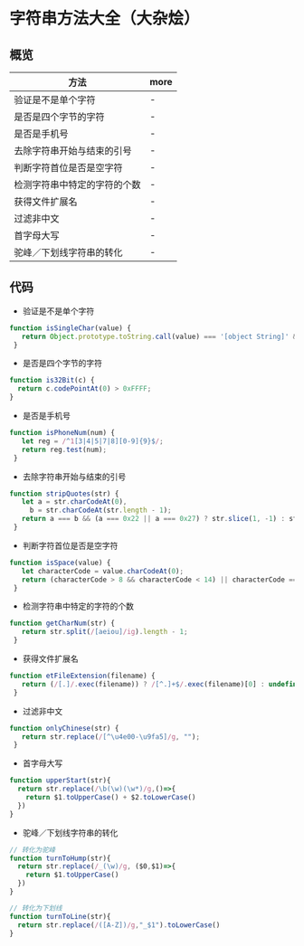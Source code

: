 # 字符串方法大全（大杂烩）

## 概览

方法             | more
-------------- | ----
验证是不是单个字符      | -
是否是四个字节的字符     | -
是否是手机号         | -
去除字符串开始与结束的引号  | -
判断字符首位是否是空字符   | -
检测字符串中特定的字符的个数 | -
获得文件扩展名        | -
过滤非中文          | -
首字母大写          | -
驼峰／下划线字符串的转化   | -

## 代码

- 验证是不是单个字符

```javascript
function isSingleChar(value) {
   return Object.prototype.toString.call(value) === '[object String]' && value.length === 1;
 }
```

- 是否是四个字节的字符

```javascript
function is32Bit(c) {
  return c.codePointAt(0) > 0xFFFF;
}
```

- 是否是手机号

```javascript
function isPhoneNum(num) {
   let reg = /^1[3|4|5|7|8][0-9]{9}$/;
   return reg.test(num);
 }
```

- 去除字符串开始与结束的引号

```javascript
function stripQuotes(str) {
   let a = str.charCodeAt(0),
     b = str.charCodeAt(str.length - 1);
   return a === b && (a === 0x22 || a === 0x27) ? str.slice(1, -1) : str;
 }
```

- 判断字符首位是否是空字符

```javascript
function isSpace(value) {
   let characterCode = value.charCodeAt(0);
   return (characterCode > 8 && characterCode < 14) || characterCode === 32;
 }
```

- 检测字符串中特定的字符的个数

```javascript
function getCharNum(str) {
   return str.split(/[aeiou]/ig).length - 1;
 }
```

- 获得文件扩展名

```javascript
function etFileExtension(filename) {
   return (/[.]/.exec(filename)) ? /[^.]+$/.exec(filename)[0] : undefined;
 }
```

- 过滤非中文

```javascript
function onlyChinese(str) {
   return str.replace(/[^\u4e00-\u9fa5]/g, "");
 }
```

- 首字母大写

```javascript
function upperStart(str){
  return str.replace(/\b(\w)(\w*)/g,()=>{
    return $1.toUpperCase() + $2.toLowerCase()
  })
}
```

- 驼峰／下划线字符串的转化

```javascript
// 转化为驼峰
function turnToHump(str){
  return str.replace(/_(\w)/g, ($0,$1)=>{
    return $1.toUpperCase()
  })
}

// 转化为下划线
function turnToLine(str){
  return str.replace(/([A-Z])/g,"_$1").toLowerCase()
}
```
